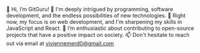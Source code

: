 👋 Hi, I’m GitGuru!
 👀 I'm deeply intrigued by programming, software development, and the endless possibilities of new technologies. 
🌱 Right now, my focus is on web development, and I'm sharpening my skills in JavaScript and React.
 💞️ I’m enthusiastic about contributing to open-source projects that have a positive impact on society. 
📫 Don't hesitate to reach out via email at viviennemerd0@gmail.com
